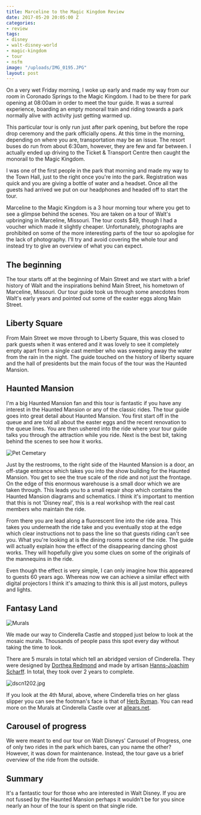 ```yaml
---
title: Marceline to the Magic Kingdom Review
date: 2017-05-20 20:05:00 Z
categories:
- review
tags:
- disney
- walt-disney-world
- magic-kingdom
- tour
- nsfm
image: "/uploads/IMG_0195.JPG"
layout: post
---
```


On a very wet Friday morning, I woke up early and made my way from our room in Coronado Springs to the Magic Kingdom. I had to be there for park opening at 08:00am in order to meet the tour guide. It was a surreal experience, boarding an empty monorail train and riding towards a park normally alive with activity just getting warmed up.

This particular tour is only run just after park opening, but before the rope drop ceremony and the park officially opens. At this time in the morning, depending on where you are, transportation may be an issue. The resort buses do run from about 6:30am, however, they are few and far between. I actually ended up driving to the Ticket & Transport Centre then caught the monorail to the Magic Kingdom.

I was one of the first people in the park that morning and made my way to the Town Hall, just to the right once you're into the park. Registration was quick and you are giving a bottle of water and a headset. Once all the guests had arrived we put on our headphones and headed off to start the tour.

Marceline to the Magic Kingdom is a 3 hour morning tour where you get to see a glimpse behind the scenes. You are taken on a tour of Walt's upbringing in Marceline, Missouri. The tour costs $49, though I had a voucher which made it slightly cheaper. Unfortunately, photographs are prohibited on some of the more interesting parts of the tour so apologise for the lack of photography. I'll try and avoid covering the whole tour and instead try to give an overview of what you can expect.

## The beginning

The tour starts off at the beginning of Main Street and we start with a brief history of Walt and the inspirations behind Main Street, his hometown of Marceline, Missouri. Our tour guide took us through some anecdotes from Walt's early years and pointed out some of the easter eggs along Main Street.

## Liberty Square

From Main Street we move through to Liberty Square, this was closed to park guests when it was entered and it was lovely to see it completely empty apart from a single cast member who was sweeping away the water from the rain in the night. The guide touched on the history of liberty square and the hall of presidents but the main focus of the tour was the Haunted Mansion.

## Haunted Mansion

I'm a big Haunted Mansion fan and this tour is fantastic if you have any interest in the Haunted Mansion or any of the classic rides. The tour guide goes into great detail about Haunted Mansion. You first start off in the queue and are told all about the easter eggs and the recent renovation to the queue lines. You are then ushered into the ride where your tour guide talks you through the attraction while you ride. Next is the best bit, taking behind the scenes to see how it works.

![Pet Cemetary](/uploads/DSC01394.JPG)

Just by the restrooms, to the right side of the Haunted Mansion is a door, an off-stage entrance which takes you into the show building for the Haunted Mansion. You get to see the true scale of the ride and not just the frontage. On the edge of this enormous warehouse is a small door which we are taken through. This leads you to a small repair shop which contains the Haunted Mansion diagrams and schematics. I think it's important to mention that this is not 'Disney real', this is a real workshop with the real cast members who maintain the ride.

From there you are lead along a fluorescent line into the ride area. This takes you underneath the ride take and you eventually stop at the edge which clear instructions not to pass the line so that guests riding can't see you. What you're looking at is the dining rooms scene of the ride. The guide will actually explain how the effect of the disappearing dancing ghost works. They will hopefully give you some clues on some of the originals of the mannequins in the ride.

Even though the effect is very simple, I can only imagine how this appeared to guests 60 years ago. Whereas now we can achieve a similar effect with digital projectors I think it's amazing to think this is all just motors, pulleys and lights.

## Fantasy Land

![Murals](/uploads/IMG_0460.JPG)

We made our way to Cinderella Castle and stopped just below to look at the mosaic murals. Thousands of people pass this spot every day without taking the time to look.

There are 5 murals in total which tell an abridged version of Cinderella. They were designed by [Dorthea Redmond](https://d23.com/walt-disney-legend/dorothea-redmond/) and made by artisan [Hanns-Joachim Scharff](https://en.wikipedia.org/wiki/Hanns_Scharff). In total, they took over 2 years to complete.

![dscn1202.jpg](/uploads/dscn1202.jpg)

If you look at the 4th Mural, above, where Cinderella tries on her glass slipper you can see the footman's face is that of [Herb Ryman](https://d23.com/walt-disney-legend/herb-ryman/). You can read more on the Murals at Cinderella Castle over at [allears.net](http://land.allears.net/blogs/jackspence/2010/01/cinderella_castle_mosaic_mural.html).

## Carousel of progress

We were meant to end our tour on Walt Disneys' Carousel of Progress, one of only two rides in the park which bares, can you name the other? However, it was down for maintenance. Instead, the tour gave us a brief overview of the ride from the outside.

## Summary

It's a fantastic tour for those who are interested in Walt Disney. If you are not fussed by the Haunted Mansion perhaps it wouldn't be for you since nearly an hour of the tour is spent on that single ride.
